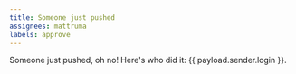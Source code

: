 ```yaml
---
title: Someone just pushed
assignees: mattruma
labels: approve
---
```

Someone just pushed, oh no! Here's who did it: {{ payload.sender.login }}.
